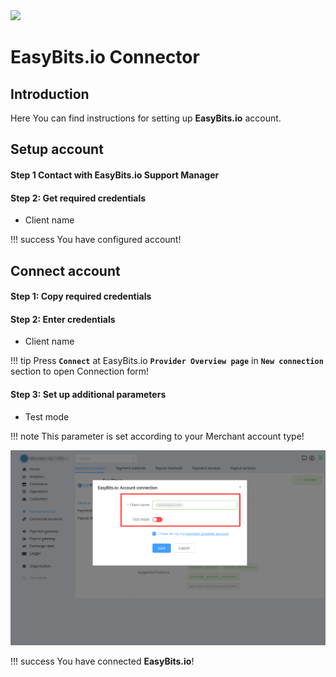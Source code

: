 <img src="https://static.openfintech.io/payment_providers/easybits/logo.svg?w=400" width="400px">


# EasyBits.io Connector

## Introduction

Here You can find  instructions for setting up **EasyBits.io**  account.

## Setup account

#### Step 1 Contact with EasyBits.io Support Manager

#### Step 2: Get required credentials

- Client name

!!! success
    You have configured account!


## Connect account

#### Step 1: Copy required credentials


#### Step 2: Enter credentials

- Client name

!!! tip
    Press **`Connect`** at EasyBits.io **`Provider Overview page`** in **`New connection`** section to open Connection form!


#### Step 3: Set up additional parameters 

-  Test mode

!!! note
    This parameter is set according to your Merchant account type!



![Connect](images/easybits_connect.png)


!!! success
    You have connected **EasyBits.io**!